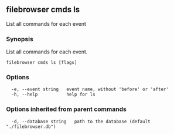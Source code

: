 ## filebrowser cmds ls

List all commands for each event

### Synopsis

List all commands for each event.

```
filebrowser cmds ls [flags]
```

### Options

```
  -e, --event string   event name, without 'before' or 'after'
  -h, --help           help for ls
```

### Options inherited from parent commands

```
  -d, --database string   path to the database (default "./filebrowser.db")
```
